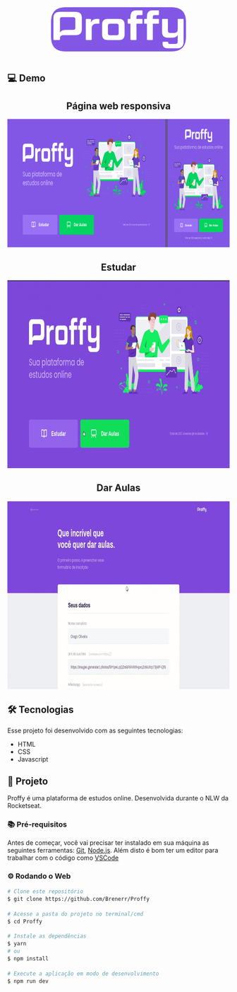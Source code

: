 <div align="center" >
  <img align="center" src="./github/Proffy.png" alt="web" height="100">
</div>
<br>

## 💻 Demo
<div align="center" >
  <h2 align="center">Página web responsiva</h2>
  <img src="./github/Web-resp.png" alt="web" height="290">
  <br>


  <h2 align="center">Estudar</h2>
  <img src="./github/Study.gif" alt="demo-study" height="425">
  <br>

  <h2 align="center">Dar Aulas</h2>
  <img src="./github/Give-classes.gif" alt="demo-give-classes" height="425">
  <br>

</div>

## 🛠 Tecnologias

Esse projeto foi desenvolvido com as seguintes tecnologias:
- HTML
- CSS
- Javascript

## 📜 Projeto

Proffy é uma plataforma de estudos online. Desenvolvida durante o NLW da Rocketseat.

### 📚 Pré-requisitos

Antes de começar, você vai precisar ter instalado em sua máquina as seguintes ferramentas:
[Git](https://git-scm.com), [Node.js](https://nodejs.org/en/).
Além disto é bom ter um editor para trabalhar com o código como [VSCode](https://code.visualstudio.com/)

### ⚙️ Rodando o Web

```bash
# Clone este repositório
$ git clone https://github.com/Brenerr/Proffy

# Acesse a pasta do projeto no terminal/cmd
$ cd Proffy

# Instale as dependências
$ yarn
# ou
$ npm install

# Execute a aplicação em modo de desenvolvimento
$ npm run dev

